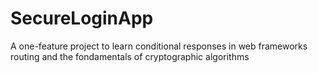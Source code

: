 # SecureLoginApp
A one-feature project to learn conditional responses in web frameworks routing and the fondamentals of cryptographic algorithms 
